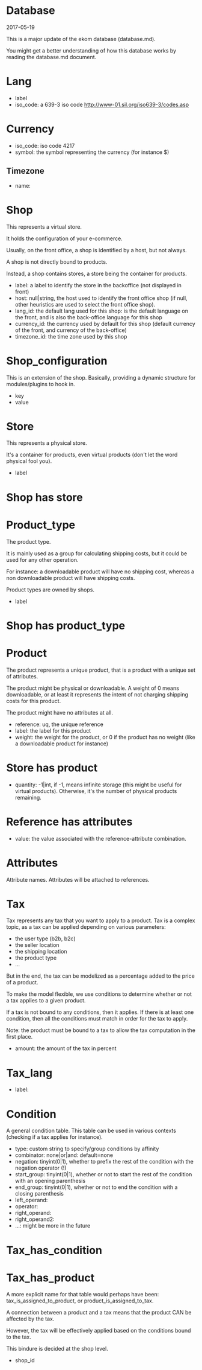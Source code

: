 Database
==================
2017-05-19




This is a major update of the ekom database (database.md).

You might get a better understanding of how this database works by reading the database.md document.



Lang
=========
- label
- iso_code: a 639-3 iso code http://www-01.sil.org/iso639-3/codes.asp





Currency
=========
- iso_code: iso code 4217
- symbol: the symbol representing the currency (for instance $)



Timezone
-----------
- name:




Shop
=========

This represents a virtual store.

It holds the configuration of your e-commerce.

Usually, on the front office, a shop is identified by a host, but not always.

A shop is not directly bound to products.

Instead, a shop contains stores, a store being the container for products.
 
 
 
- label: a label to identify the store in the backoffice (not displayed in front)
- host: null|string, the host used to identify the front office shop (if null, other heuristics are used to select the front office shop).
- lang_id: the default lang used for this shop: is the default language on the front, and is also the back-office language for this shop
- currency_id: the currency used by default for this shop (default currency of the front, and currency of the back-office)
- timezone_id: the time zone used by this shop




Shop_configuration
====================

This is an extension of the shop.
Basically, providing a dynamic structure for modules/plugins to hook in.


- key
- value




Store
=========

This represents a physical store.

It's a container for products, even virtual products (don't let the word physical fool you).

- label



Shop has store
=========



Product_type
=============

The product type.

It is mainly used as a group for calculating shipping costs,
but it could be used for any other operation.

For instance: a downloadable product will have no shipping cost,
whereas a non downloadable product will have shipping costs.


Product types are owned by shops.

- label



Shop has product_type
=========



Product
===============

The product represents a unique product, that is a product with a unique set of attributes.

The product might be physical or downloadable.
A weight of 0 means downloadable, or at least it represents the intent of not charging shipping costs for this product.


The product might have no attributes at all.


- reference: uq, the unique reference                
- label: the label for this product
- weight: the weight for the product, or 0 if the product has no weight (like a downloadable product for instance)



Store has product
==================
- quantity: -1|int, if -1, means infinite storage (this might be useful for virtual products).
            Otherwise, it's the number of physical products remaining.





Reference has attributes
===========================

- value: the value associated with the reference-attribute combination.






Attributes
=============

Attribute names. 
Attributes will be attached to references.





Tax
=========

Tax represents any tax that you want to apply to a product.
Tax is a complex topic, as a tax can be applied depending on various parameters:

- the user type (b2b, b2c)
- the seller location
- the shipping location
- the product type
- ...

But in the end, the tax can be modelized as a percentage added to the price of a product.

To make the model flexible, we use conditions to determine whether or not a tax applies to a given product.
 
If a tax is not bound to any conditions, then it applies.
If there is at least one condition, then all the conditions must match in order for the tax to apply. 


Note: the product must be bound to a tax to allow the tax computation in the first place.
 

- amount: the amount of the tax in percent





Tax_lang
=============
- label: 



Condition
==============

A general condition table.
This table can be used in various contexts (checking if a tax applies for instance).

- type: custom string to specify/group conditions by affinity
- combinator: none|or|and: default=none
- negation: tinyint(0|1), whether to prefix the rest of the condition with the negation operator (!)
- start_group: tinyint(0|1), whether or not to start the rest of the condition with an opening parenthesis
- end_group: tinyint(0|1), whether or not to end the condition with a closing parenthesis
- left_operand:
- operator:
- right_operand:
- right_operand2:
- ...: might be more in the future



Tax_has_condition
=========



Tax_has_product
=========
A more explicit name for that table would perhaps have been: tax_is_assigned_to_product,
or product_is_assigned_to_tax.

A connection between a product and a tax means that the product CAN be affected by the tax.

However, the tax will be effectively applied based on the conditions bound to the tax.


This bindure is decided at the shop level.


- shop_id









